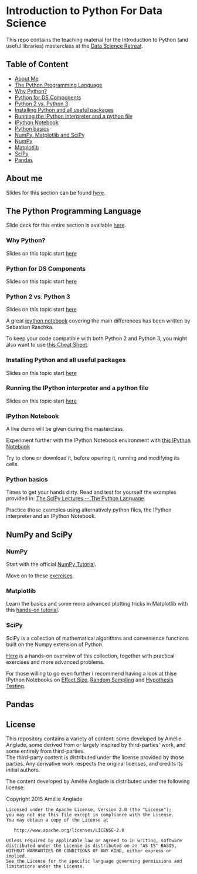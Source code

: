 # Introduction to Python For Data Science
This repo contains the teaching material for the Introduction to Python (and useful libraries) masterclass at the [Data Science Retreat](http://datascienceretreat.com/).

## Table of Content

* [About Me](#about-me)
* [The Python Programming Language](#the-python-programming-language)
 * [Why Python?](#why-python)
 * [Python for DS Components](#python-for-ds-components)
 * [Python 2 vs. Python 3](#python-2-vs-python-3)
 * [Installing Python and all useful packages](#installing-python-and-all-useful-packages)
 * [Running the IPython interpreter and a python file](#running-the-ipython-interpreter-and-a-python-file)
 * [IPython Notebook](#ipython-notebook)
 * [Python basics](#python-basics)
* [NumPy, Matplotlib and SciPy](#numpy-and-scipy)
 * [NumPy](#numpy)
 * [Matplotlib](#matplotlib)
 * [SciPy](#scipy)
* [Pandas](#pandas)

## About me
Slides for this section can be found [here](https://slides.com/utstikkar/introtopython-aboutme).

## The Python Programming Language
Slide deck for this entire section is available [here](https://slides.com/utstikkar/introtopython-pythonproglanguage).

### Why Python?
Slides on this topic start [here](http://slides.com/utstikkar/introtopython-pythonproglanguage#/1)

### Python for DS Components
Slides on this topic start [here](http://slides.com/utstikkar/introtopython-pythonproglanguage#/5)

### Python 2 vs. Python 3
Slides on this topic start [here](http://slides.com/utstikkar/introtopython-pythonproglanguage#/6)

A great [ipython notebook](http://nbviewer.ipython.org/github/rasbt/python_reference/blob/master/tutorials/key_differences_between_python_2_and_3.ipynb) covering the main differences has been written by Sebastian Raschka.

To keep your code compatible with both Python 2 and Python 3, you might also want to use [this Cheat Sheet](http://python-future.org/compatible_idioms.html#cheat-sheet-writing-python-2-3-compatible-code).

### Installing Python and all useful packages
Slides on this topic start [here](http://slides.com/utstikkar/introtopython-pythonproglanguage#/10)

### Running the IPython interpreter and a python file
Slides on this topic start [here](http://slides.com/utstikkar/introtopython-pythonproglanguage#/12)

### IPython Notebook
A live demo will be given during the masterclass.

Experiment further with the IPython Notebook environment with [this IPython Notebook](http://nbviewer.ipython.org/github/ipython/ipython/blob/2.x/examples/Notebook/Running%20Code.ipynb)

Try to clone or download it, before opening it, running and modifying its cells.

### Python basics
Times to get your hands dirty. Read and test for yourself the examples provided in: [The SciPy Lectures -- The Python Language](http://scipy-lectures.github.io/intro/language/python_language.html).

Practice those examples using alternatively python files, the IPython interpreter and an IPython Notebook.

## NumPy and SciPy

### NumPy
Start with the official [NumPy Tutorial](http://wiki.scipy.org/Tentative_NumPy_Tutorial).

Move on to these [exercises](http://scipy-lectures.github.io/intro/numpy/exercises.html).

### Matplotlib
Learn the basics and some more advanced plotting tricks in Matplotlib with this [hands-on tutorial](http://scipy-lectures.github.io/intro/matplotlib/matplotlib.html).

### SciPy
SciPy is a collection of mathematical algorithms and convenience functions built on the Numpy extension of Python.

[Here](http://scipy-lectures.github.io/intro/scipy.html) is a hands-on overview of this collection, together with practical exercises and more advanced problems.

For those willing to go even further I recommend having a look at thise IPython Notebooks on [Effect Size](http://nbviewer.ipython.org/github/donnemartin/data-science-ipython-notebooks/blob/master/scipy/effect_size.ipynb), [Random Sampling](http://nbviewer.ipython.org/github/donnemartin/data-science-ipython-notebooks/blob/master/scipy/sampling.ipynb) and [Hypothesis Testing](http://nbviewer.ipython.org/github/donnemartin/data-science-ipython-notebooks/blob/master/scipy/hypothesis.ipynb).

## Pandas


## License

This repository contains a variety of content: some developed by Amélie Anglade, some derived from or largely inspired by third-parties' work, and some entirely from third-parties.  
The third-party content is distributed under the license provided by those parties. Any derivative work respects the original licenses, and credits its initial authors. 

The content developed by Amélie Anglade is distributed under the following license:

Copyright 2015 Amélie Anglade

    Licensed under the Apache License, Version 2.0 (the "License");
    you may not use this file except in compliance with the License.
    You may obtain a copy of the License at

       http://www.apache.org/licenses/LICENSE-2.0

    Unless required by applicable law or agreed to in writing, software
    distributed under the License is distributed on an "AS IS" BASIS,
    WITHOUT WARRANTIES OR CONDITIONS OF ANY KIND, either express or implied.
    See the License for the specific language governing permissions and
    limitations under the License.
